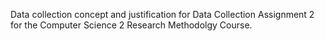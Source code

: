 Data collection concept and justification for Data Collection Assignment 2 for the Computer Science 2 Research Methodolgy Course.
